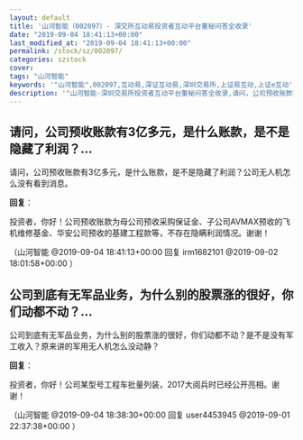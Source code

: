 ```yaml
---
layout: default
title: '山河智能（002097）- 深交所互动易投资者互动平台董秘问答全收录'
date: "2019-09-04 18:41:13+00:00"
last_modified_at: "2019-09-04 18:41:13+00:00"
permalink: /stock/sz/002097/
categories: szstock
cover: 
tags: "山河智能"
keywords: '"山河智能",002097,互动易,深证互动易,深圳交易所,上证易互动,上证e互动'
description: '"山河智能-深圳交易所投资者互动平台董秘问答全收录,请问，公司预收账款有3亿多元，是什么账款，是不是隐藏了利润？公司无人机怎么没有看到消息。"'
---
```


## 请问，公司预收账款有3亿多元，是什么账款，是不是隐藏了利润？...

请问，公司预收账款有3亿多元，是什么账款，是不是隐藏了利润？公司无人机怎么没有看到消息。

**回复**：

投资者，你好！公司预收账款为母公司预收采购保证金、子公司AVMAX预收的飞机维修基金、华安公司预收的基建工程款等，不存在隐瞒利润情况。谢谢！ 

（山河智能  @2019-09-04 18:41:13+00:00 回复 irm1682101  @2019-09-02 18:01:58+00:00 ）

## 公司到底有无军品业务，为什么别的股票涨的很好，你们动都不动？...

公司到底有无军品业务，为什么别的股票涨的很好，你们动都不动？是不是没有军工收入？原来讲的军用无人机怎么没动静？

**回复**：

投资者，你好！公司某型号工程车批量列装，2017大阅兵时已经公开亮相。谢谢！ 

（山河智能  @2019-09-04 18:38:30+00:00 回复 user4453945  @2019-09-01 22:37:38+00:00 ）

